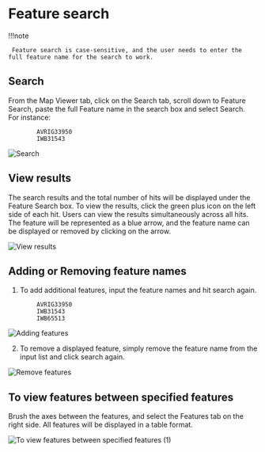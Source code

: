 # Feature search
 
!!!note

     Feature search is case-sensitive, and the user needs to enter the full feature name for the search to work.

## Search
 
From the Map Viewer tab, click on the Search tab, scroll down to Feature Search, paste the full Feature name in the search box and select Search. For instance:
```
        AVRIG33950
        IWB31543  
 ```

![Search](https://github.com/user-attachments/assets/478b157c-f607-4f3e-8116-36fa04e0f1b7)

## View results
 
The search results and the total number of hits will be displayed under the Feature Search box. To view the results, click the green plus icon on the left side of each hit. Users can view the results simultaneously across all hits. The feature will be represented as a blue arrow, and the feature name can be displayed or removed by clicking on the arrow.  

![View results](https://github.com/user-attachments/assets/ab590a89-de94-45b7-867c-0724b682b592)

## Adding or Removing feature names
 
1. To add additional features, input the feature names and hit search again.

```
        AVRIG33950
        IWB31543
        IWB65513 
```

![Adding features](https://github.com/user-attachments/assets/ab9e781f-a8fa-474e-bc9d-2c17bbd775d1)

2. To remove a displayed feature, simply remove the feature name from the input list and click search again.

![Remove features](https://github.com/user-attachments/assets/58283bca-355b-4ee0-84e1-19dfefa6526d)

## To view features between specified features

Brush the axes between the features, and select the Features tab on the right side. All features will be displayed in a table format.

![To view features between specified features (1)](https://github.com/user-attachments/assets/3aff178b-6817-46b2-a299-678cf7d25a31)
